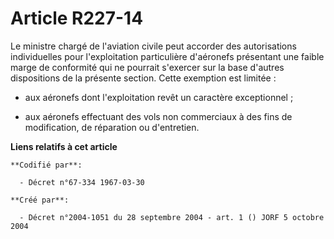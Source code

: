 # Article R227-14

Le ministre chargé de l'aviation civile peut accorder des autorisations individuelles pour l'exploitation particulière
d'aéronefs présentant une faible marge de conformité qui ne pourrait s'exercer sur la base d'autres dispositions de la
présente section. Cette exemption est limitée :

- aux aéronefs dont l'exploitation revêt un caractère exceptionnel ;

- aux aéronefs effectuant des vols non commerciaux à des fins de modification, de réparation ou d'entretien.

**Liens relatifs à cet article**

	**Codifié par**:

	  - Décret n°67-334 1967-03-30

	**Créé par**:

	  - Décret n°2004-1051 du 28 septembre 2004 - art. 1 () JORF 5 octobre 2004
